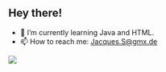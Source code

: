 ## Hey there!

- 🌱 I’m currently learning Java and HTML.
- 📫 How to reach me: Jacques.S@gmx.de

![](https://github-readme-stats.hackclub.dev/api/wakatime?username=4801&api_domain=hackatime.hackclub.com&theme=darcula&custom_title=Hackatime+Stats&layout=compact&cache_seconds=0&langs_count=8)